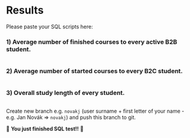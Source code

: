 # Results

Please paste your SQL scripts here:

### 1) Average number of finished courses to every active B2B student.

```sql
```


### 2) Average number of started courses to every B2C student.

```sql
```

### 3) Overall study length of every student.

```sql
```

Create new branch e.g. `novakj` (user surname + first letter of your name - e.g. Jan Novák => `novakj`) and push this branch to git.

🎉 **You just finished SQL test!!** 🎉